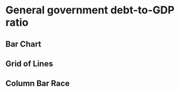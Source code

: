 # General government debt-to-GDP ratio

## Bar Chart



## Grid of Lines



## Column Bar Race

<div class="flourish-embed flourish-bar-chart-race" data-src="visualisation/5283996"><script src="https://public.flourish.studio/resources/embed.js"></script></div>
